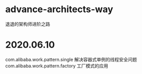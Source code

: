 # advance-architects-way
退退的架构师进阶之路

# 2020.06.10 
com.alibaba.work.pattern.single
解决容器式单例的线程安全问题
com.alibaba.work.pattern.factory
工厂模式的应用
